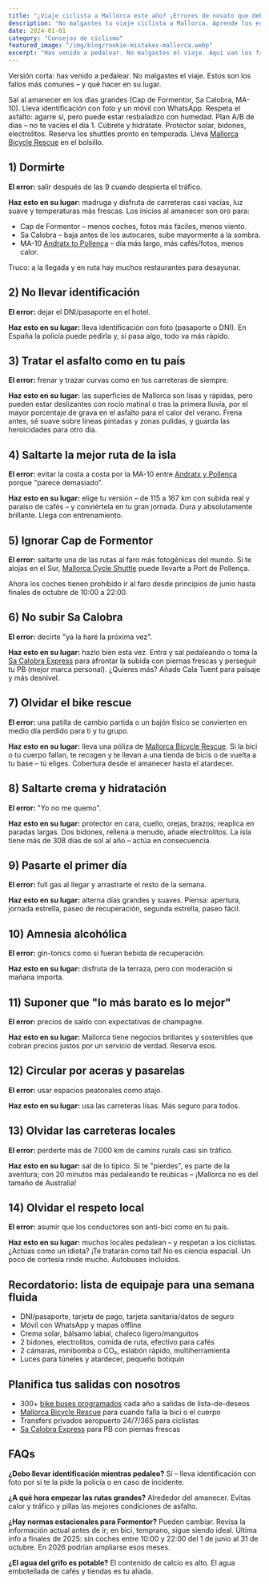 ```yaml
---
title: "¿Viaje ciclista a Mallorca este año? ¡Errores de novato que debes evitar!"
description: "No malgastes tu viaje ciclista a Mallorca. Aprende los errores típicos y qué hacer en su lugar: salidas al amanecer, equipo esencial y etiqueta local."
date: 2024-01-01
category: "Consejos de ciclismo"
featured_image: "/img/blog/rookie-mistakes-mallorca.webp"
excerpt: "Has venido a pedalear. No malgastes el viaje. Aquí van los fallos más comunes – y qué hacer en su lugar."
---
```


Versión corta: has venido a pedalear. No malgastes el viaje. Estos son los fallos más comunes – y qué hacer en su lugar.

Sal al amanecer en los días grandes (Cap de Formentor, Sa Calobra, MA-10).
Lleva identificación con foto y un móvil con WhatsApp.
Respeta el asfalto: agarre sí, pero puede estar resbaladizo con humedad.
Plan A/B de días – no te vacíes el día 1.
Cúbrete y hidrátate. Protector solar, bidones, electrolitos.
Reserva los shuttles pronto en temporada. Lleva <a href="https://mallorcacycleshuttle.company.site/products/Rescue-&-Recovery-c15728236" target="_blank">Mallorca Bicycle Rescue</a> en el bolsillo.

## 1) Dormirte

**El error:** salir después de las 9 cuando despierta el tráfico.

**Haz esto en su lugar:** madruga y disfruta de carreteras casi vacías, luz suave y temperaturas más frescas. Los inicios al amanecer son oro para:

- Cap de Formentor – menos coches, fotos más fáciles, menos viento.
- Sa Calobra – baja antes de los autocares, sube mayormente a la sombra.
- MA-10 <a href="/es/shuttle-bici/guia-andratx-pollenca/" target="_blank">Andratx to Pollença</a> – día más largo, más cafés/fotos, menos calor.

Truco: a la llegada y en ruta hay muchos restaurantes para desayunar.

## 2) No llevar identificación

**El error:** dejar el DNI/pasaporte en el hotel.

**Haz esto en su lugar:** lleva identificación con foto (pasaporte o DNI). En España la policía puede pedirla y, si pasa algo, todo va más rápido.

## 3) Tratar el asfalto como en tu país

**El error:** frenar y trazar curvas como en tus carreteras de siempre.

**Haz esto en su lugar:** las superficies de Mallorca son lisas y rápidas, pero pueden estar deslizantes con rocío matinal o tras la primera lluvia, por el mayor porcentaje de grava en el asfalto para el calor del verano. Frena antes, sé suave sobre líneas pintadas y zonas pulidas, y guarda las heroicidades para otro día.

## 4) Saltarte la mejor ruta de la isla

**El error:** evitar la costa a costa por la MA-10 entre <a href="/es/shuttle-bici/guia-andratx-pollenca/" target="_blank">Andratx y Pollença</a> porque "parece demasiado".

**Haz esto en su lugar:** elige tu versión – de 115 a 167 km con subida real y paraíso de cafés – y conviértela en tu gran jornada. Dura y absolutamente brillante. Llega con entrenamiento.

## 5) Ignorar Cap de Formentor

**El error:** saltarte una de las rutas al faro más fotogénicas del mundo. Si te alojas en el Sur, <a href="https://mallorcacycleshuttle.company.site/products/Scheduled-Bike-Buses-c15728235" target="_blank">Mallorca Cycle Shuttle</a> puede llevarte a Port de Pollença.

Ahora los coches tienen prohibido ir al faro desde principios de junio hasta finales de octubre de 10:00 a 22:00.

## 6) No subir Sa Calobra

**El error:** decirte "ya la haré la próxima vez".

**Haz esto en su lugar:** hazlo bien esta vez. Entra y sal pedaleando o toma la <a href="https://mallorcacycleshuttle.company.site/products/Scheduled-Bike-Buses-c15728235" target="_blank">Sa Calobra Express</a> para afrontar la subida con piernas frescas y perseguir tu PB (mejor marca personal). ¿Quieres más? Añade Cala Tuent para paisaje y más desnivel.

## 7) Olvidar el bike rescue

**El error:** una patilla de cambio partida o un bajón físico se convierten en medio día perdido para ti y tu grupo.

**Haz esto en su lugar:** lleva una póliza de <a href="https://mallorcacycleshuttle.company.site/products/Rescue-&-Recovery-c15728236" target="_blank">Mallorca Bicycle Rescue</a>. Si la bici o tu cuerpo fallan, te recogen y te llevan a una tienda de bicis o de vuelta a tu base – tú eliges. Cobertura desde el amanecer hasta el atardecer.

## 8) Saltarte crema y hidratación

**El error:** "Yo no me quemo".

**Haz esto en su lugar:** protector en cara, cuello, orejas, brazos; reaplica en paradas largas. Dos bidones, rellena a menudo, añade electrolitos. La isla tiene más de 308 días de sol al año – actúa en consecuencia.

## 9) Pasarte el primer día

**El error:** full gas al llegar y arrastrarte el resto de la semana.

**Haz esto en su lugar:** alterna días grandes y suaves. Piensa: apertura, jornada estrella, paseo de recuperación, segunda estrella, paseo fácil.

## 10) Amnesia alcohólica

**El error:** gin-tonics como si fueran bebida de recuperación.

**Haz esto en su lugar:** disfruta de la terraza, pero con moderación si mañana importa.

## 11) Suponer que "lo más barato es lo mejor"

**El error:** precios de saldo con expectativas de champagne.

**Haz esto en su lugar:** Mallorca tiene negocios brillantes y sostenibles que cobran precios justos por un servicio de verdad. Reserva esos.

## 12) Circular por aceras y pasarelas

**El error:** usar espacios peatonales como atajo.

**Haz esto en su lugar:** usa las carreteras lisas. Más seguro para todos.

## 13) Olvidar las carreteras locales

**El error:** perderte más de 7.000 km de camins rurals casi sin tráfico.

**Haz esto en su lugar:** sal de lo típico. Si te "pierdes", es parte de la aventura; con 20 minutos más pedaleando te reubicas – ¡Mallorca no es del tamaño de Australia!

## 14) Olvidar el respeto local

**El error:** asumir que los conductores son anti-bici como en tu país.

**Haz esto en su lugar:** muchos locales pedalean – y respetan a los ciclistas. ¿Actúas como un idiota? ¡Te tratarán como tal! No es ciencia espacial. Un poco de cortesía rinde mucho. Autobuses incluidos.

## Recordatorio: lista de equipaje para una semana fluida
- DNI/pasaporte, tarjeta de pago, tarjeta sanitaria/datos de seguro
- Móvil con WhatsApp y mapas offline
- Crema solar, bálsamo labial, chaleco ligero/manguitos
- 2 bidones, electrolitos, comida de ruta, efectivo para cafés
- 2 cámaras, minibomba o CO₂, eslabón rápido, multiherramienta
- Luces para túneles y atardecer, pequeño botiquín

## Planifica tus salidas con nosotros
- 300+ <a href="https://mallorcacycleshuttle.company.site/products/Scheduled-Bike-Buses-c15728235" target="_blank">bike buses programados</a> cada año a salidas de lista-de-deseos
- <a href="https://mallorcacycleshuttle.company.site/products/Rescue-&-Recovery-c15728236" target="_blank">Mallorca Bicycle Rescue</a> para cuando falla la bici o el cuerpo
- Transfers privados aeropuerto 24/7/365 para ciclistas
- <a href="https://mallorcacycleshuttle.company.site/products/Scheduled-Bike-Buses-c15728235" target="_blank">Sa Calobra Express</a> para PB con piernas frescas

## FAQs

**¿Debo llevar identificación mientras pedaleo?**
Sí – lleva identificación con foto por si te la pide la policía o en caso de incidente.

**¿A qué hora empezar las rutas grandes?**
Alrededor del amanecer. Evitas calor y tráfico y pillas las mejores condiciones de asfalto.

**¿Hay normas estacionales para Formentor?**
Pueden cambiar. Revisa la información actual antes de ir; en bici, temprano, sigue siendo ideal. Última info a finales de 2025: sin coches entre 10:00 y 22:00 del 1 de junio al 31 de octubre. En 2026 podrían ampliarse esos meses.

**¿El agua del grifo es potable?**
El contenido de calcio es alto. El agua embotellada de cafés y tiendas es tu aliada.
